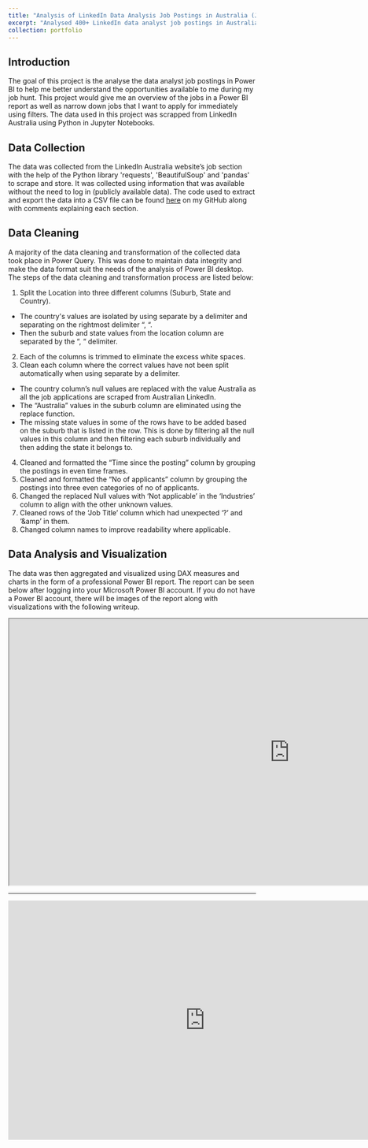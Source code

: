 ```yaml
---
title: "Analysis of LinkedIn Data Analysis Job Postings in Australia (Jun 2024 - Present)"
excerpt: "Analysed 400+ LinkedIn data analyst job postings in Australia using Python to collect data via web-scraping and Power BI visualizations to provide insights into the current job market.<br/><img src='/images/LinkedIn-image-map.png' width='800' height='480'>"
collection: portfolio
---
```


Introduction
------
The goal of this project is the analyse the data analyst job postings in Power BI to help me better understand the opportunities available to me during my job hunt. This project would give me an overview of the jobs in a Power BI report as well as narrow down jobs that I want to apply for immediately using filters. The data used in this project was scrapped from LinkedIn Australia  using Python in Jupyter Notebooks.

Data Collection
------
The data was collected from the LinkedIn Australia website’s job section with the help of the Python library 'requests', 'BeautifulSoup' and 'pandas' to scrape and store. It was collected using information that was available without the need to log in (publicly available data). The code used to extract and export the data into a CSV file can be found <a href="https://www.code.com/">here</a> on my GitHub along with comments explaining each section.

Data Cleaning
------
A majority of the data cleaning and transformation of the collected data took place in Power Query. This was done to maintain data integrity and make the data format suit the needs of the analysis of Power BI desktop. The steps of the data cleaning and transformation process are listed below:

1. Split the Location into three different columns (Suburb, State and Country).
  - The country's values are isolated by using separate by a delimiter and separating on the rightmost delimiter “, “.
  - Then the suburb and state values from the location column are separated by the “, “ delimiter.
2. Each of the columns is trimmed to eliminate the excess white spaces. 
3. Clean each column where the correct values have not been split automatically when using separate by a delimiter. 
  - The country column’s null values are replaced with the value Australia as all the job applications are scraped from Australian LinkedIn.
  - The “Australia” values in the suburb column are eliminated using the replace function. 
  - The missing state values in some of the rows have to be added based on the suburb that is listed in the row. This is done by filtering all the null values in this column and then filtering each suburb individually and then adding the state it belongs to.
4. Cleaned and formatted the “Time since the posting” column by grouping the postings in even time frames.
5. Cleaned and formatted the “No of applicants” column by grouping the postings into three even categories of no of applicants.
6. Changed the replaced Null values with ‘Not applicable’ in the ‘Industries’ column to align with the other unknown values.
7. Cleaned rows of the ‘Job Title’ column which had unexpected ‘?’ and ‘&amp’ in them.
8. Changed column names to improve readability where applicable.

Data Analysis and Visualization
------
The data was then aggregated and visualized using DAX measures and charts in the form of a professional Power BI report. The report can be seen below after logging into your Microsoft Power BI account. If you do not have a Power BI account, there will be images of the report along with visualizations with the following writeup.

<iframe title="LinkedIn_data_analyst_jobs" width="1140" height="541.25" src="https://app.powerbi.com/reportEmbed?reportId=d7a58fac-ec19-41f3-9b6f-4b77d538879c&autoAuth=true&ctid=a8e716d0-a9d2-4b2b-b1e2-3711505feb2e" frameborder="1" allowFullScreen="false"></iframe>

------
<iframe title="LinkedIn_data_analyst_jobs" width="800" height="486" src="https://app.powerbi.com/view?r=eyJrIjoiN2EyOGM1YTctOWFiNS00ZTRmLWFlODMtZDkzMDI0MzlkNTY1IiwidCI6ImE4ZTcxNmQwLWE5ZDItNGIyYi1iMWUyLTM3MTE1MDVmZWIyZSJ9" frameborder="0" allowFullScreen="true"></iframe>
